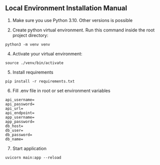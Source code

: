 ## Local Environment Installation Manual

1. Make sure you use Python 3.10. Other versions is possible

2. Create python virtual environment. Run this command inside the root
project directory:
```shell
python3 -m venv venv
```

4. Activate your virtual environment:
```shell
source ./venv/bin/activate
```

5. Install requirements 
```shell
pip install -r requirements.txt
```
6. Fill .env file in root or set environment variables
```shell
api_username=
api_password=
api_url=
api_endpoint=
app_username=
app_password=
db_host=
db_user=
db_password=
db_name=
```
7. Start application
```shell
uvicorn main:app --reload    
```